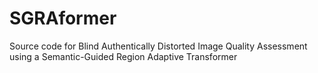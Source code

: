 # SGRAformer
Source code for Blind Authentically Distorted Image Quality Assessment using a Semantic-Guided Region Adaptive Transformer
